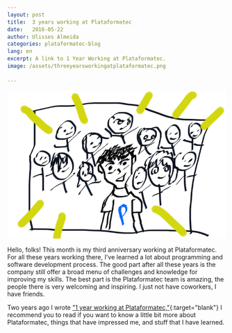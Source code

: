 ```yaml
---
layout: post
title:  3 years working at Plataformatec
date:   2016-05-22
author: Ulisses Almeida
categories: plataformatec-blog
lang: en
excerpt: A link to 1 Year Working at Plataformatec.
image: /assets/threeyearsworkingatplataformatec.png

---
```


![3 years working at Plataformatec](/assets/threeyearsworkingatplataformatec.png)

Hello, folks! This month is my third anniversary working at Plataformatec. For all these years working there, I've learned a lot about programming and software development process. The good part after all these years is the company still offer a broad menu of challenges and knowledge for improving my skills. The best part is the Plataformatec team is amazing, the people there is very welcoming and inspiring. I just not have coworkers, I have friends.

Two years ago I wrote ["1 year working at Plataformatec,"](http://blog.plataformatec.com.br/2014/05/1-year-working-at-plataformatec/){:target="blank"} I recommend you to read if you want to know a little bit more about Plataformatec, things that have impressed me, and stuff that I have learned.
